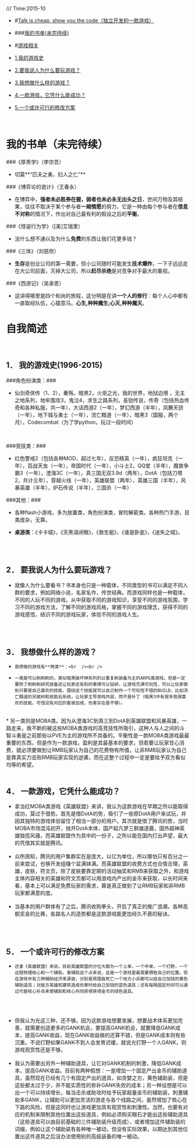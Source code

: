 ﻿/// Time:2015-10

* #[Talk is cheap, show you the code（独立开发的一款游戏）](https://github.com/gxzty/Round-MyFirstGame-/)

* ###[我的书单(未完待续)](#2)

* #[游戏相关](#1)

 - [1.我的游戏史](#1.1)

 - [2.要我说人为什么要玩游戏？](#1.2)

 - [3.我想做什么样的游戏？](#1.3)
 
 - [4.一款游戏，它凭什么能成功？](#1.4)

 - [5.一个或许可行的修改方案](#1.5)


<br />
<h1 id="2">我的书单（未完待续）</h1>


###《厚黑学》（李宗吾）
* 切莫**“匹夫之勇，妇人之仁”**

###《博弈论的诡计》（王春永）
* 在博弈中，**强者未必胜券在握，弱者也未必永无出头之日**，世间万物及其结果，往往不取决于某个参与者**一厢情愿**的努力，它是一种由每个参与者在**信息不对称**的情况下，作出对自己最有利的假设之后的**平衡**。

###《怪诞行为学》（[美]艾瑞里）
* 没什么想不通以及为什么**免费**的东西让我们花更多钱？

###《三体》（刘慈欣）
* **生存**是创业公司的第一需要，但小公司随时可能发生**技术爆炸**，一下子远远走在大公司前面，灭掉大公司，所以**赶尽杀绝**是对竞争对手最大的重视。

###《西游记》（吴承恩）
* 这讲得哪里是四个和尚的旅程，这分明是在讲**一个人的修行**：每个人心中都有一直取经队伍，心猿意马。**心生,种种魔生;心灭,种种魔灭**。





<h1 id="1">自我简述</h1>
<br />

<h2 id="1.1">1．    我的游戏史(1996-2015)</h2> 

###角色扮演类：###

* 仙剑奇侠传（1、2），秦殇，暗黑2，火炬之光，我的世界，地狱边境 ，无主之地系列，地牢围攻3，鬼泣4，求生之路系列，圣铠传说，传奇（包括热血传奇和各种私服，共一年），大话西游2（一年），梦幻西游（半年），凤舞天骄（一年），地下城与勇士（一年），流亡黯道（一年），暗黑3（国服，两个月），Codecombat（为了学python，玩过一段时间）

<br />

###竞技类：###

* 红色警戒2（包括各种MOD，超过七年），反恐精英（一年），疯狂坦克（一年），百战天虫（一年），帝国时代（一年），小斗士2，QQ堂（半年），魔兽争霸3（一年），澄海3C（一年），真三国无双3.9d（两年），DotA（包括刀塔2，共计亖年），穿越火线（一年），英雄联盟（两年），英雄三国（半年），风暴英雄（半年），炉石传说（半年），三国杀（一年）

###其他：###

* 各种flash小游戏，多为放置类，角色扮演类，冒险解密类。各种热门手游，目类庞杂，无算。

* **桌游类**：《卡卡城》，《天黑请闭眼》，《救生艇》，《谁是卧底》，《迷失之城》。


<br /><br />


<h2 id="1.2">2．    要我说人为什么要玩游戏？</h2>

* 就像人为什么要看书？书本身也只是一种载体，不同类型的书可以满足不同人群的要求，例如网络小说，名家名作，传世经典。而游戏同样也是一种载体，不同的人玩不同的游戏，从中获取不同的游戏知识，享受不同的游戏氛围，学习不同的游戏方法，了解不同的游戏风格，掌握不同的游戏理念，获得不同的游戏感悟，结识不同的游戏玩家，体验不同的游戏人生。

<br /><br />
<h2 id="1.3">3．    我想做什么样的游戏？</h2>

*     我想做的游戏有**两类**：<br  /><br />
*     一类是可以刷刷刷的，类似暗黑破坏神系列的以重复刷装备为主的ARPG类游戏。但是一定要除了刷刷刷研究装备还让玩家还有别的事情可以钻研，让游戏充满可玩性，可以让玩家做到只要是自己喜欢的技能，围绕这个技能就可以自己制作一个可玩性不错的BUILD，比如流亡黯道的天赋树和技能石系统，让玩家主导游戏内容，而不是补丁（暗黑3中有很多我很喜欢的技能，可惜没有对应的套装加成，伤害实在是不够）。    
<br />
* 另一类则是MOBA类。因为从澄海3C到真三到DotA到英雄联盟和风暴英雄，一路走来，我不断的被这些MOBA类游戏的高竞技性所吸引，这种人与人之间的斗智斗勇是之前那些以PVE为主的游戏所不具备的。平衡性是一款MOBA类游戏最最重要的东西，但是作为一款游戏，盈利是其最基本的要求，但若要让玩家甘心消费，就必须要做到让RMB玩家认为自己的花费物有所值，让非RMB玩家认为自己是靠真实力击败RMB玩家实现的逆袭，而在这整个过程中一定是要给予双方看似均等的希望。 
<br /><br />

<h2 id="1.4">4．    一款游戏，它凭什么能成功？</h2>

* 拿当红MOBA类游戏《英雄联盟》来讲，我认为这款游戏在早期之所以能取得成功，莫过于借势。首先是借DotA的势，吸引了一些原DotA用户来试玩，并因其独特的游戏体验留住了相当一部分的用户。其次就是借了腾讯的势，当时MOBA市场混沌初开，抛开DotA本体，国产起凡梦三群雄逐鹿，国外超神英雄独揽风骚，而英雄联盟作为其中的一份子，之所以能在国内打出声望，最大的凭借其实就是腾讯。
<br /><br />
* 众所周知，腾讯的用户集群实在是庞大，以亿为单位，所以哪怕只有百分之一前来尝试，也够开发组赚个盆满钵满。而英雄联盟的收费方式也合情合理，英雄，皮肤，符文页，除了皮肤要靠定期的活动抽奖和RMB来获取之外，和游戏主体内容相关的英雄和符文页都可以用游戏内产出的金币来获取，以长时间来看，基本上可以满足免费玩家的需求，算是真正做到了让RMB玩家和非RMB玩家都满意的度。
<br /><br />
*   当基本的用户群体有了之后，腾讯收购拳头，开启了真正的推广浪潮，各种高额奖金的比赛，各路名人的造势都是这款游戏能更加经久不衰的秘诀。

<br /> <br />
<h2 id="1.5">5．    一个或许可行的修改方案</h2>

*     还拿《英雄联盟》来说。目前英雄联盟的分位大都为一个上单，一个中单，一个打野，一个远程物理核心和一个辅助，拿辅助这个点来说，这是一个游戏里最需要牺牲自己的位置。现在游戏中有三种辅助经济来源装，分别是周围每死亡一个地方小兵都可以给自己加钱的黄色辅助道具；对敌方英雄和建筑造成伤害时给自己加钱的蓝色道具；还有每隔固定时间可以通过代替核心补兵来使辅助和核心共同获得获得金币的绿色道具。
<br /><br />
*	但我认为光这三种，还不够。因为这款游戏想要发展，想要战术体系更加完善，就需要创造更多的GANK机会，要提高GANK机会，就要降低GANK成本，提高GANK收益，现在GANK收益做的还算不错，但是GANK成本则有些沉重。不说打野如果GANK不到人会发育迟缓，就说光打野一个人GANK，则游戏观赏性还是不够。
<br /><br />
* 我认为需要出另外一种辅助道具，让它对GANK机制的刺激，降低GANK成本，提高GANK收益。目前有两种假想：一是增加一个固定产出金币的辅助道具，虽然现在已经有几个有固定产出的道具，如贪婪之刃，黄色辅助装，但是这些都太过于少，并不能实质性的弥补GANK失败的成本；另一种设想是可以出一个可以持续增长，每当击杀或助攻时给予玩家超量金币的辅助装，刺激辅助多GANK，让辅助可以更加灵活的游走与各个线路之间，虽然增加了核心在下路的风险，但是这同时也让游戏更加具有观赏性和刺激性。当然，也要有对应的机制来限制其他位置出这些道具，例如必须购买眼石才能出这些辅助道具（这些道具可以由目前基础的三件辅助装升级而成），或者增加这件辅助装的词缀，例如让这个辅助装有各种唯一被动，但没有实际效果，以期达到其他位置出这件道具之后没办法使用别的高级装备的唯一被动。
<br /> <br />

